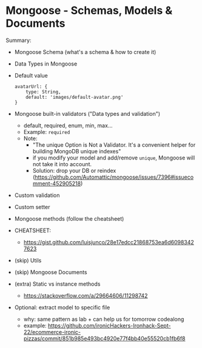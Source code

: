 

# Mongoose - Schemas, Models & Documents


<!-- 

Status: summary is complete

Methodology:
- follow lesson on students portal (~~all highlighted~~)
- at the same time, practice all the examples with the students.

-->


Summary:
- Mongoose Schema (what's a schema & how to create it)
- Data Types in Mongoose
- Default value
    ```
    avatarUrl: {
        type: String,
        default: 'images/default-avatar.png'
    }
    ```
- Mongoose built-in validators ("Data types and validation")
  - default, required, enum, min, max...
  - Example: `required`
  - Note: 
    - "The unique Option is Not a Validator. It's a convenient helper for building MongoDB unique indexes"
    - if you modify your model and add/remove `unique`, Mongoose will not take it into account.
    - Solution: drop your DB or reindex (https://github.com/Automattic/mongoose/issues/7396#issuecomment-452905218)


- Custom validation
- Custom setter



- Mongoose methods (follow the cheatsheet)


- CHEATSHEET: 
  - https://gist.github.com/luisjunco/28e17edcc21868753ea6d60983427623



  <!--
  
  @Luis: for codealong, try to do the following:
    - create a product
    - update a product
    - delete a product
    - close connection to DB
    
  -->


- (skip) Utils
- (skip) Mongoose Documents

- (extra) Static vs instance methods
  - https://stackoverflow.com/a/29664606/11298742

  
- Optional: extract model to specific file
  - why: same pattern as lab + can help us for tomorrow codealong
  - example: https://github.com/ironicHackers-Ironhack-Sept-22/ecommerce-ironic-pizzas/commit/851b985e493bc4920e77f4bb40e55520cb1fb6f8